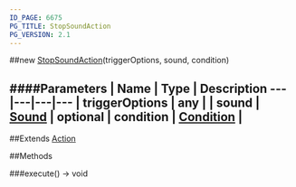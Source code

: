 ```yaml
---
ID_PAGE: 6675
PG_TITLE: StopSoundAction
PG_VERSION: 2.1
---
```

##new [StopSoundAction](page.php?p=6675)(triggerOptions, sound, condition)




####Parameters
 | Name | Type | Description
---|---|---|---
 | triggerOptions | any | 
 | sound | [Sound](page.php?p=6700) | 
optional | condition | [Condition](page.php?p=6679) | 
---

##Extends [Action](page.php?p=6663)


##Methods

###execute() &rarr; void

